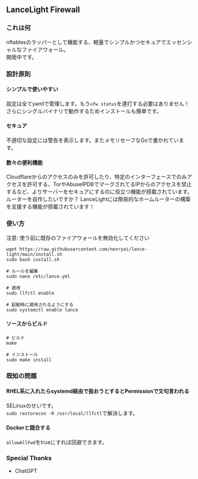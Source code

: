 ## LanceLight Firewall

### これは何
nftablesのラッパーとして機能する、軽量でシンプルかつセキュアでエッセンシャルなファイアウォール。  
開発中です。


### 設計原則

#### シンプルで使いやすい
設定は全てyamlで管理します。もう`ufw status`を連打する必要はありません！  
さらにシングルバイナリで動作するためインストールも簡単です。

#### セキュア
不適切な設定には警告を表示します。またメモリセーフなGoで書かれています。

#### 数々の便利機能
Cloudflareからのアクセスのみを許可したり、特定のインターフェースでのみアクセスを許可する、TorやAbuseIPDBでマークされてるIPからのアクセスを禁止するなど、よりサーバーをセキュアにするのに役立つ機能が搭載されています。  
ルーターを自作したいですか？ LanceLightには簡易的なホームルーターの構築を支援する機能が搭載されています！  


### 使い方
注意: 使う前に既存のファイアウォールを無効化してください

```
wget https://raw.githubusercontent.com/nexryai/lance-light/main/install.sh
sudo bash install.sh

# ルールを編集
sudo nano /etc/lance.yml

# 適用
sudo llfctl enable

# 起動時に適用されるようにする
sudo systemctl enable lance
```
#### ソースからビルド
```
# ビルド
make

# インストール
sudo make install
```

### 既知の問題
#### RHEL系に入れたらsystemd経由で扱おうとするとPermissionで文句言われる
SELinuxのせいです。  
`sudo restorecon -R /usr/local/llfctl`で解決します。

#### Dockerと競合する
`allowAllFwd`をtrueにすれば回避できます。

### Special Thanks
 - ChatGPT
